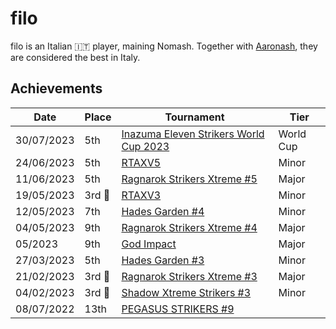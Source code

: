 # filo

filo is an Italian :it: player, maining Nomash. Together with [Aaronash](aaronash.md),
they are considered the best in Italy.

## Achievements

|Date|Place|Tournament|Tier|
|-|-|-|-|
| 30/07/2023 | 5th | [Inazuma Eleven Strikers World Cup 2023](../../tournaments/worldcup23.md) | World Cup |
| 24/06/2023 | 5th | [RTAXV5](../../tournaments/rtaxv/rtaxv5.md) | Minor |
| 11/06/2023 | 5th | [Ragnarok Strikers Xtreme #5](../../tournaments/ragna/ragnax5.md) | Major |
| 19/05/2023 |3rd :3rd_place_medal: | [RTAXV3](../../tournaments/rtaxv/rtaxv3.md) | Minor |
| 12/05/2023 | 7th | [Hades Garden #4](../../tournaments/hg/hg4.md) | Minor |
| 04/05/2023 | 9th | [Ragnarok Strikers Xtreme #4](../../tournaments/ragna/ragnax4.md) | Major |
| 05/2023 | 9th | [God Impact](../../tournaments/misc/godimpact.md) | Major |
| 27/03/2023 | 5th | [Hades Garden #3](../../tournaments/hg/hg3.md) | Minor |
| 21/02/2023 |3rd :3rd_place_medal: | [Ragnarok Strikers Xtreme #3](../../tournaments/ragna/ragnax3.md) | Major |
| 04/02/2023 |3rd :3rd_place_medal: | [Shadow Xtreme Strikers #3](../../tournaments/shadow/shadow3.md) | Minor |
| 08/07/2022 | 13th | [PEGASUS STRIKERS #9](../../tournaments/pegasus/pegasus9.md) | | Major |

